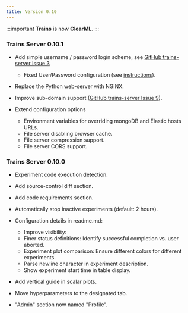 ```yaml
---
title: Version 0.10
---
```


:::important 
**Trains** is now **ClearML**.
:::


### Trains Server 0.10.1

* Add simple username / password login scheme, see [GitHub trains-server Issue 3](https://github.com/allegroai/trains-server/issues/3)
    
    * Fixed User/Password configuration (see [instructions](../../../deploying_clearml/clearml_server_config.md#web-login-authentication)).

* Replace the Python web-server with NGINX.

* Improve sub-domain support ([GitHub trains-server Issue 9](https://github.com/allegroai/trains-server/issues/9)).

* Extend configuration options
    
    * Environment variables for overriding mongoDB and Elastic hosts URLs.
    * File server disabling browser cache.
    * File server compression support.
    * File server CORS support.

### Trains Server 0.10.0

* Experiment code execution detection.
    
* Add source-control diff section.
* Add code requirements section.

* Automatically stop inactive experiments (default: 2 hours).
* Configuration details in readme.md: 
    * Improve visibility:
    * Finer status definitions: Identify successful completion vs. user aborted.
    * Experiment plot comparison: Ensure different colors for different experiments.
    * Parse newline character in experiment description.
    * Show experiment start time in table display.
* Add vertical guide in scalar plots.
* Move hyperparameters to the designated tab.
* "Admin" section now named "Profile".
